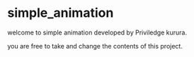 # simple_animation

welcome to simple animation developed by
Priviledge kurura.

you are free to take and change the contents of this project.
